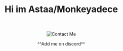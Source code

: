 <h1 align="center">Hi im Astaa/Monkeyadece</h1>
<p align="center">
  <a href="https://discord.gg/steel">
</a>
<br />
  <br />
  <img align="center" alt="Contact Me" src="https://discord.c99.nl/widget/theme-4/376883512671993857.png"/>
  <p align="center">
  ^^Add me on discord^^
